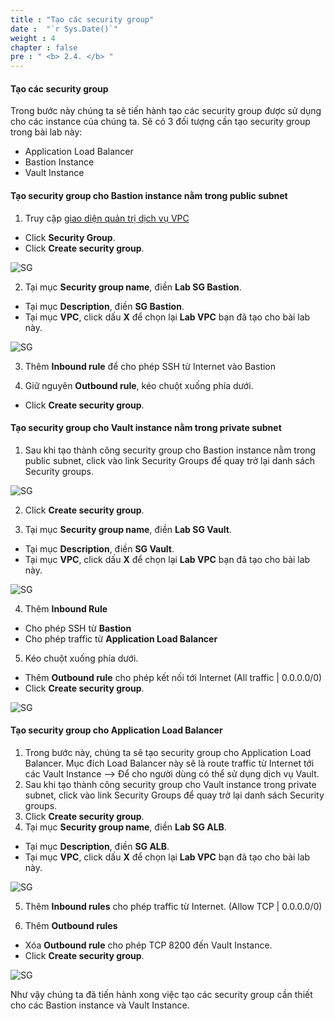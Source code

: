 ```yaml
---
title : "Tạo các security group"
date :  "`r Sys.Date()`" 
weight : 4
chapter : false
pre : " <b> 2.4. </b> "
---
```


#### Tạo các security group

Trong bước này chúng ta sẽ tiến hành tạo các security group được sử dụng cho các instance của chúng ta. Sẽ có 3 đối tượng cần tạo security group trong bài lab này:
- Application Load Balancer
- Bastion Instance
- Vault Instance

#### Tạo security group cho Bastion instance nằm trong public subnet 

1. Truy cập [giao diện quản trị dịch vụ VPC](https://console.aws.amazon.com/vpc)
  + Click **Security Group**.  
  + Click **Create security group**.

![SG](/images/2.prerequisite/019-createsg.png)

2. Tại mục **Security group name**, điền **Lab SG Bastion**. 
  + Tại mục **Description**, điền **SG Bastion**.
  + Tại mục **VPC**, click dấu **X** để chọn lại **Lab VPC** bạn đã tạo cho bài lab này.

![SG](/images/2.prerequisite/020-createsg.png)

3. Thêm **Inbound rule** để cho phép SSH từ Internet vào Bastion
  

4. Giữ nguyên **Outbound rule**, kéo chuột xuống phía dưới.
  + Click **Create security group**.


#### Tạo security group cho Vault instance nằm trong private subnet 

1. Sau khi tạo thành công security group cho Bastion instance nằm trong public subnet, click vào link Security Groups để quay trở lại danh sách Security groups.

![SG](/images/2.prerequisite/021-createsg.png)

2. Click **Create security group**.

3. Tại mục **Security group name**, điền **Lab SG Vault**. 
  + Tại mục **Description**, điền **SG Vault**.
  + Tại mục **VPC**, click dấu **X** để chọn lại **Lab VPC** bạn đã tạo cho bài lab này.

![SG](/images/2.prerequisite/022-createsg.png)

4. Thêm **Inbound Rule**
  + Cho phép SSH từ **Bastion**
  + Cho phép traffic từ **Application Load Balancer**

5. Kéo chuột xuống phía dưới.
  + Thêm **Outbound rule** cho phép kết nối tới Internet (All traffic | 0.0.0.0/0)
  + Click **Create security group**.

![SG](/images/2.prerequisite/023-createsg.png)


#### Tạo security group cho Application Load Balancer

1. Trong bước này, chúng ta sẽ tạo security group cho Application Load Balancer. Mục đích Load Balancer này sẽ là route traffic từ Internet tới các Vault Instance --> Để cho người dùng có thể sử dụng dịch vụ Vault.
2. Sau khi tạo thành công security group cho Vault instance trong private subnet, click vào link Security Groups để quay trở lại danh sách Security groups.
3. Click **Create security group**.
4.  Tại mục **Security group name**, điền **Lab SG ALB**. 
  + Tại mục **Description**, điền **SG ALB**.
  + Tại mục **VPC**, click dấu **X** để chọn lại **Lab VPC** bạn đã tạo cho bài lab này.

![SG](/images/2.prerequisite/024-createsg.png)

5. Thêm **Inbound rules** cho phép traffic từ Internet. (Allow TCP | 0.0.0.0/0)
   
6. Thêm **Outbound rules** 
  + Xóa **Outbound rule** cho phép TCP 8200 đến Vault Instance.
  + Click **Create security group**.
  
![SG](/images/2.prerequisite/025-createsg.png)

Như vậy chúng ta đã tiến hành xong việc tạo các security group cần thiết cho các Bastion instance và Vault Instance.